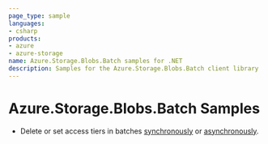 ```yaml
---
page_type: sample
languages:
- csharp
products:
- azure
- azure-storage
name: Azure.Storage.Blobs.Batch samples for .NET
description: Samples for the Azure.Storage.Blobs.Batch client library
---
```


# Azure.Storage.Blobs.Batch Samples

- Delete or set access tiers in batches [synchronously](Sample03a_Batching.cs) or [asynchronously](Sample03b_BatchingAsync.cs).

